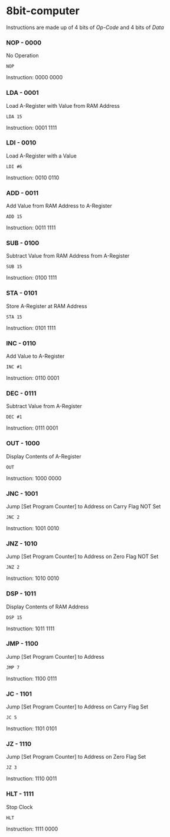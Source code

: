 # 8bit-computer

Instructions are made up of 4 bits of *Op-Code* and 4 bits of *Data*

### NOP - 0000
No Operation
```
NOP
```
Instruction: 0000 0000

### LDA - 0001
Load A-Register with Value from RAM Address
```
LDA 15
```
Instruction: 0001 1111

### LDI - 0010
Load A-Register with a Value
```
LDI #6
```
Instruction: 0010 0110

### ADD - 0011
Add Value from RAM Address to A-Register
```
ADD 15
```
Instruction: 0011 1111

### SUB - 0100
Subtract Value from RAM Address from A-Register
```
SUB 15
```
Instruction: 0100 1111

### STA - 0101
Store A-Register at RAM Address
```
STA 15
```
Instruction: 0101 1111

### INC - 0110
Add Value to A-Register
```
INC #1
```
Instruction: 0110 0001

### DEC - 0111
Subtract Value from A-Register
```
DEC #1
```
Instruction: 0111 0001

### OUT - 1000
Display Contents of A-Register
```
OUT
```
Instruction: 1000 0000

### JNC - 1001
Jump [Set Program Counter] to Address on Carry Flag NOT Set
```
JNC 2
```
Instruction: 1001 0010

### JNZ - 1010
Jump [Set Program Counter] to Address on Zero Flag NOT Set
```
JNZ 2
```
Instruction: 1010 0010

### DSP - 1011
Display Contents of RAM Address
```
DSP 15
```
Instruction: 1011 1111

### JMP - 1100
Jump [Set Program Counter] to Address
```
JMP 7
```
Instruction: 1100 0111

### JC  - 1101
Jump [Set Program Counter] to Address on Carry Flag Set
```
JC 5
```
Instruction: 1101 0101

### JZ  - 1110
Jump [Set Program Counter] to Address on Zero Flag Set
```
JZ 3
```
Instruction: 1110 0011

### HLT - 1111
Stop Clock
```
HLT
```
Instruction: 1111 0000
